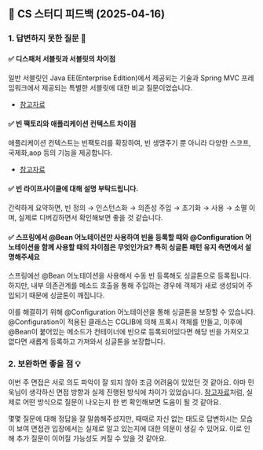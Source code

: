 ## 📌 CS 스터디 피드백 (2025-04-16)

### 1. 답변하지 못한 질문 📝

#### ✅ 디스패처 서블릿과 서블릿의 차이점

일반 서블릿인 Java EE(Enterprise Edition)에서 제공되는 기술과
Spring MVC 프레임워크에서 제공되는 특별한 서블릿에 대한 비교 질문이었습니다. 

- [참고자료](https://mangkyu.tistory.com/14)

#### ✅ 빈 팩토리와 애플리케이션 컨텍스트 차이점 

애플리케이션 컨텍스트는 빈팩토리를 확장하여, 빈 생명주기 뿐 아니라 다양한 스코프,국제화,aop 등의 기능을 제공합니다.

- [참고자료](https://www.geeksforgeeks.org/spring-difference-between-beanfactory-and-applicationcontext/)

#### ✅ 빈 라이프사이클에 대해 설명 부탁드립니다.

간략하게 요약하면, 빈 정의 → 인스턴스화 → 의존성 주입 → 초기화 → 사용 → 소멸 
이며, 실제로 디버깅하면서 확인해보면 좋을 것 같습니다.

#### ✅ 스프링에서 @Bean 어노테이션만 사용하여 빈을 등록할 때와 @Configuration 어노테이션을 함께 사용할 때의 차이점은 무엇인가요? 특히 싱글톤 패턴 유지 측면에서 설명해주세요

스프링에선 @Bean 어노테이션을 사용해서 수동 빈 등록해도 싱글톤으로 등록됩니다.
하지만, 내부 의존관계를 메소드 호출을 통해 주입하는 경우에 객체가 새로 생성되어 주입되기 때문에
싱글톤이 깨집니다.

이를 해결하기 위해 @Configuration 어노테이션을 통해 싱글톤을 보장할 수 있습니다.
@Configuration이 적용된 클래스는 CGLIB에 의해 프록시 객체를 만들고,
이후에 @Bean이 붙어있는 메소드가 컨테이너에 빈으로 등록되어있다면 해당 빈을 가져오고
없다면 새롭게 등록하고 가져와서 싱글톤을 보장합니다.

### 2. 보완하면 좋을 점 💡

이번 주 면접은 서로 의도 파악이 잘 되지 않아 조금 어려움이 있었던 것 같아요.
아마 민욱님이 생각하신 면접 방향과 실제 진행된 방식에 차이가 있었습니다.
[참고자료](https://github.com/ksundong/backend-interview-question?tab=readme-ov-file#%EA%B8%B0%ED%83%80)처럼,
실제로 어떤 방식으로 질문이 나오는지 한 번 확인해보면 도움이 될 것 같아요.

몇몇 질문에 대해 정답을 잘 말씀해주셨지만, 
때때로 자신 없는 태도로 답변하시는 모습이 보여 면접관 입장에서는 실제로 알고 있는지에 대한 의문이 생길 수 있어요. 
이로 인해 추가 질문이 이어질 가능성도 커질 수 있을 것 같아요.